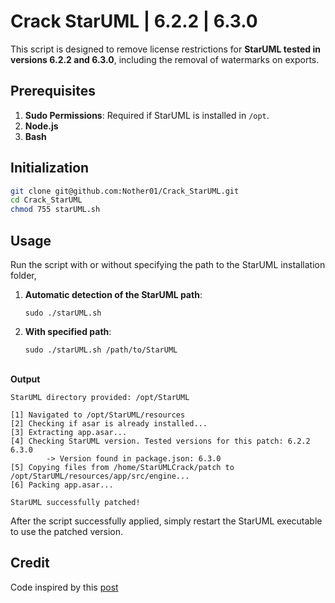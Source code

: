 
# Crack StarUML | 6.2.2 | 6.3.0

This script is designed to remove license restrictions for **StarUML tested in versions 6.2.2 and 6.3.0**, including the removal of watermarks on exports.

## Prerequisites
1.  **Sudo Permissions**: Required if StarUML is installed in `/opt`.
1. **Node.js**  
3. **Bash**

## Initialization
   ```bash
   git clone git@github.com:Nother01/Crack_StarUML.git
   cd Crack_StarUML
   chmod 755 starUML.sh
```   

## Usage
Run the script with or without specifying the path to the StarUML installation folder, 

 1. **Automatic detection of the StarUML path**:    
	 ```
    sudo ./starUML.sh
	```
2.  **With specified path**:
	  ```
    sudo ./starUML.sh /path/to/StarUML
	```
\
**Output**	
```
StarUML directory provided: /opt/StarUML

[1] Navigated to /opt/StarUML/resources
[2] Checking if asar is already installed...
[3] Extracting app.asar...
[4] Checking StarUML version. Tested versions for this patch: 6.2.2 6.3.0
        -> Version found in package.json: 6.3.0
[5] Copying files from /home/StarUMLCrack/patch to /opt/StarUML/resources/app/src/engine...
[6] Packing app.asar...

StarUML successfully patched!
```
After the script successfully applied, simply restart the StarUML executable to use the patched version.
## Credit
Code inspired by this [post](https://gist.github.com/trandaison/40b1d83618ae8e3d2da59df8c395093a?permalink_comment_id=5079514)


